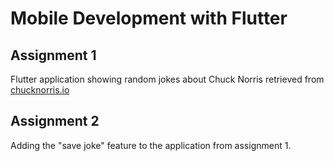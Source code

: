 # Mobile Development with Flutter

## Assignment 1

Flutter application showing random jokes about Chuck Norris retrieved from [chucknorris.io](https://chucknorris.io)

## Assignment 2

Adding the "save joke" feature to the application from assignment 1.
